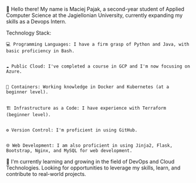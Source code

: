 👋 Hello there! My name is Maciej Pajak, a second-year student of Applied Computer Science at the Jagiellonian University, currently expanding my skills as a Devops Intern.


Technology Stack:

    💻 Programming Languages: I have a firm grasp of Python and Java, with basic proficiency in Bash.


    ☁️ Public Cloud: I've completed a course in GCP and I'm now focusing on Azure.


    🔐 Containers: Working knowledge in Docker and Kubernetes (at a beginner level).


    🏗️ Infrastructure as a Code: I have experience with Terraform (beginner level).


    ⚙️ Version Control: I'm proficient in using GitHub.


    🌐 Web Development: I am also proficient in using Jinja2, Flask, Bootstrap, Nginx, and MySQL for web development.

🌱 I'm currently learning and growing in the field of DevOps and Cloud Technologies. Looking for opportunities to leverage my skills, learn, and contribute to real-world projects.
